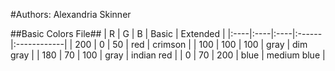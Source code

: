 #Authors: Alexandria Skinner

##Basic Colors File##
| R   | G   | B   | Basic | Extended    |
|:----|:----|:----|:------|:------------|
| 200 | 0   | 50  | red   | crimson     |
| 100 | 100 | 100 | gray  | dim gray    |
| 180 | 70  | 100 | gray  | indian red  |
| 0   | 70  | 200 | blue  | medium blue |
